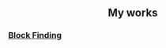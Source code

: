 <h2 align="center">My works</h2>
<h3><a href=https://github.com/hamasiba/Block-Finding-Template>Block Finding</a></h3>
